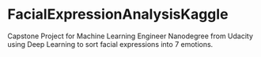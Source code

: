 # FacialExpressionAnalysisKaggle
Capstone Project for Machine Learning Engineer Nanodegree from Udacity using Deep Learning to sort facial expressions into 7 emotions.
